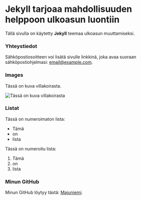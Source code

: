 # Jekyll tarjoaa mahdollisuuden helppoon ulkoasun luontiin

Tällä sivulla on käytetty **Jekyll** teemaa ulkoasun muuttamiseksi.

### Yhteystiedot

Sähköpostiosoitteen voi lisätä sivulle linkkinä, joka avaa suoraan sähköpostiohjelmasi: [email@example.com](mailto:email@example.com).

### Images

Tässä on kuva villakoirasta. 

![Tässä on kuva villakoirasta](https://images.pexels.com/photos/17845133/pexels-photo-17845133/free-photo-of-poodle-dog.jpeg)

### Listat

Tässä on numeroimaton lista: 

* Tämä
* on
* lista

Tässä on numeroitu lista: 

1. Tämä
2. on
3. lista


### Minun GitHub

Minun GitHub löytyy tästä: [Majuniemi](https://github.com/Majuniemi).
